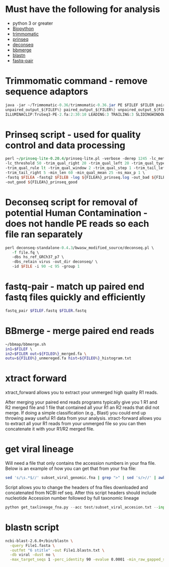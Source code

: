 # Must have the following for analysis

- python 3 or greater
- [Biopython](https://biopython.org/)
- [trimmomatic](http://www.usadellab.org/cms/?page=trimmomatic)
- [prinseq](http://prinseq.sourceforge.net/)
- [deconseq](http://deconseq.sourceforge.net/)
- [bbmerge](https://jgi.doe.gov/data-and-tools/bbtools/bb-tools-user-guide/bbmerge-guide/)
- [blastn](https://www.ncbi.nlm.nih.gov/books/NBK279680/)
- [fastq-pair](https://github.com/linsalrob/fastq-pair)

# Trimmomatic command -  remove sequence adaptors

```java
java -jar ~/Trimmomatic-0.36/trimmomatic-0.36.jar PE $FILEF $FILER paired_output_${FILEF%} \
unpaired_output_${FILEF%} paired_output_${FILER%} unpaired_output_${FILER%} -trimlog output.log \
ILLUMINACLIP:TruSeq3-PE-2.fa:2:30:10 LEADING:3 TRAILING:3 SLIDINGWINDOW:4:15 MINLEN:60
```
# Prinseq script - used for quality control and data processing

```perl
perl ~/prinseq-lite-0.20.4/prinseq-lite.pl -verbose -derep 1245 -lc_method entropy \
-lc_threshold 50 -trim_qual_right 20 -trim_qual_left 20 -trim_qual_type mean \
-trim_qual_rule lt -trim_qual_window 2 -trim_qual_step 1 -trim_tail_left 5 \
-trim_tail_right 5 -min_len 60 -min_qual_mean 25 -ns_max_p 1 \
-fastq $FILEA -fastq2 $FILEB -log ${FILEA%}_prinseq.log -out_bad ${FILEA%}_prinseq_bad \
-out_good ${FILEA%}_prinseq_good
```
# Deconseq script for removal of potential Human Contamination -  does not handle PE reads so each file ran separately

 ```perl 
 perl deconseq-standalone-0.4.3/bwasw_modified_source/deconseq.pl \
    -f file.fq \
    -dbs hs_ref_GRCh37_p7 \
    -dbs_retain virus -out_dir deconseq/ \
    -id $FILE -i 90 -c 95 -group 1
 ```
# fastq-pair - match up paired end fastq files quickly and efficiently 

```bash
fastq_pair $FILEF.fastq $FILER.fastq
```

# BBmerge - merge paired end reads

```bash
~/bbmap/bbmerge.sh 
in1=$FILEF \ 
in2=$FILER out=${FILEO%}_merged.fa \
outu=${FILEO%}_unmereged.fa hist=${FILEO%}_histogram.txt
```
# xtract forward

xtract_forward allows you to extract your unmerged high quality R1 reads.

After merging your paired end reads programs typically give you 1 R1 and R2 merged file and 1 file that contained all your R1 an R2 reads that did not merge. If doing a simple classification (e.g., Blast) you could end up throwing away useful R1 data from your analysis. xtract-forward allows you to extract all your R1 reads from your unmerged file so you can then concatenate it with your R1/R2 merged file.


# get viral lineage
Will need a file that only contains the accession numbers in your fna file. Below is an example of how you can get that from your fna file:

```bash
sed 's/\s.*$//' subset_viral_genomic.fna | grep ">" | sed 's/>//' | awk '{print $1}' > subset_viral_accesion.txt
```

Script allows you to change the headers of fna files downloaded and concatenated from NCBI ref seq. After this script
headers should include nucleotide Accession number followed by full taxonomic lineage

 ```python 
 python get_taxlineage_fna.py --acc test/subset_viral_accesion.txt --input test/subset_viral_genomic.fna --output test/viral_subset.genomic.new.header.fna
 ```

# blastn script

```bash
ncbi-blast-2.6.0+/bin/blastn \
  -query File1.fasta \
  -outfmt "6 stitle" -out File1.blastn.txt \
  -db viral -dust no \
  -max_target_seqs 1 -perc_identity 90 -evalue 0.0001 -min_raw_gapped_score 105
```
